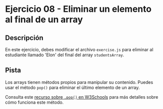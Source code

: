 # Ejercicio 08 - Eliminar un elemento al final de un array

## Descripción

En este ejercicio, debes modificar el archivo `exercise.js` para eliminar al estudiante llamado 'Elon' del final del array `studentsArray`.

## Pista

Los arrays tienen métodos propios para manipular su contenido. Puedes usar el método `pop()` para eliminar el último elemento de un array.

Consulta este [recurso sobre `.pop()` en W3Schools](https://www.w3schools.com/jsref/jsref_pop.asp) para más detalles sobre cómo funciona este método.
